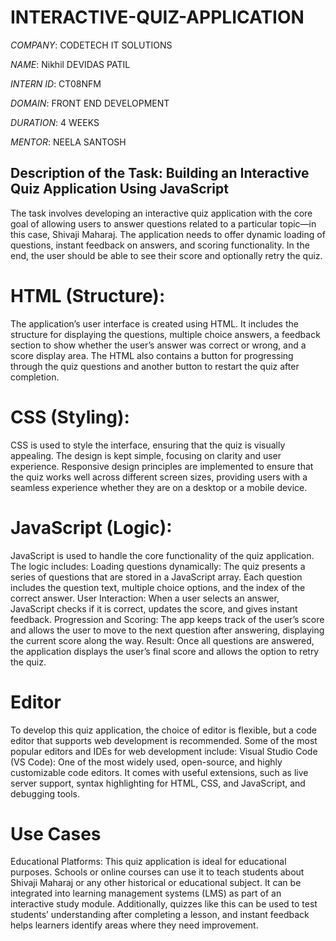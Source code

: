 # INTERACTIVE-QUIZ-APPLICATION

*COMPANY*: CODETECH IT SOLUTIONS

*NAME*: Nikhil DEVIDAS PATIL

*INTERN ID*: CT08NFM

*DOMAIN*: FRONT END DEVELOPMENT

*DURATION*: 4 WEEKS

*MENTOR*: NEELA SANTOSH

## Description of the Task: Building an Interactive Quiz Application Using JavaScript
The task involves developing an interactive quiz application with the core goal of allowing users to answer questions related to a particular topic—in this case, Shivaji 
Maharaj. The application needs to offer dynamic loading of questions, instant feedback on answers, and scoring functionality. In the end, the user should be able to see 
their score and optionally retry the quiz.


# HTML (Structure):
The application’s user interface is created using HTML. It includes the structure for displaying the questions, multiple choice answers, a feedback section to show 
whether  the user’s answer was correct or wrong, and a score display area.
The HTML also contains a button for progressing through the quiz questions and another button to restart the quiz after completion.

# CSS (Styling):
CSS is used to style the interface, ensuring that the quiz is visually appealing. The design is kept simple, focusing on clarity and user experience.
Responsive design principles are implemented to ensure that the quiz works well across different screen sizes, providing users with a seamless experience whether they
are on a desktop or a mobile device.

# JavaScript (Logic):

JavaScript is used to handle the core functionality of the quiz application. The logic includes:
Loading questions dynamically: The quiz presents a series of questions that are stored in a JavaScript array. Each question includes the question text, multiple choice
options, and the index of the correct answer.
User Interaction: When a user selects an answer, JavaScript checks if it is correct, updates the score, and gives instant feedback.
Progression and Scoring: The app keeps track of the user’s score and allows the user to move to the next question after answering, displaying the current score along
the way.
Result: Once all questions are answered, the application displays the user’s final score and allows the option to retry the quiz.

# Editor
To develop this quiz application, the choice of editor is flexible, but a code editor that supports web development is recommended. Some of the most popular editors and
IDEs for web development include:
Visual Studio Code (VS Code): One of the most widely used, open-source, and highly customizable code editors. It comes with useful extensions, such as live server 
support, syntax highlighting for HTML, CSS, and JavaScript, and debugging tools.

# Use Cases
Educational Platforms: This quiz application is ideal for educational purposes. Schools or online courses can use it to teach students about Shivaji Maharaj or any 
other historical or educational subject. It can be integrated into learning management systems (LMS) as part of an interactive study module. Additionally, quizzes like
this can be used to test students’ understanding after completing a lesson, and instant feedback helps learners identify areas where they need improvement.
###
